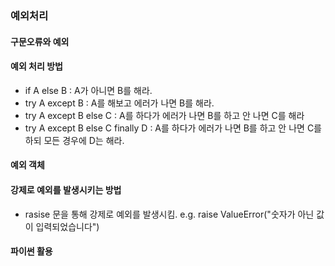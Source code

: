 ### 예외처리

#### 구문오류와 예외



#### 예외 처리 방법

- if A else B : A가 아니면 B를 해라.
- try A except B : A를 해보고 에러가 나면 B를 해라.
- try A except B else C : A를 하다가 에러가 나면 B를 하고 안 나면 C를 해라
- try A except B else C finally D : A를 하다가 에러가 나면 B를 하고 안 나면 C를 하되 모든 경우에 D는 해라.

#### 예외 객체



#### 강제로 예외를 발생시키는 방법

- rasise 문을 통해 강제로 예외를 발생시킴.
  e.g. raise ValueError("숫자가 아닌 값이 입력되었습니다")

#### 파이썬 활용



